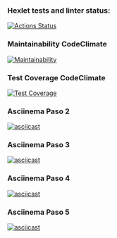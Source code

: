 ### Hexlet tests and linter status:

[![Actions Status](https://github.com/jcastiblancoc/fullstack-javascript-project-138/actions/workflows/hexlet-check.yml/badge.svg)](https://github.com/jcastiblancoc/fullstack-javascript-project-138/actions)

### Maintainability CodeClimate

[![Maintainability](https://api.codeclimate.com/v1/badges/18d2b2d7ffb685a596a1/maintainability)](https://codeclimate.com/github/jcastiblancoc/fullstack-javascript-project-138/maintainability)

### Test Coverage CodeClimate

[![Test Coverage](https://api.codeclimate.com/v1/badges/18d2b2d7ffb685a596a1/test_coverage)](https://codeclimate.com/github/jcastiblancoc/fullstack-javascript-project-138/test_coverage)

### Asciinema Paso 2

[![asciicast](https://asciinema.org/a/0mUMjKq3wY70qvToGyXLZLVNc.svg)](https://asciinema.org/a/0mUMjKq3wY70qvToGyXLZLVNc)

### Asciinema Paso 3

[![asciicast](https://asciinema.org/a/2xPzfgJbdlJMsqsPLDOuah7vM.svg)](https://asciinema.org/a/2xPzfgJbdlJMsqsPLDOuah7vM)

### Asciinema Paso 4

[![asciicast](https://asciinema.org/a/amDpp2mPGaSg71IJyKjzDD7l8.svg)](https://asciinema.org/a/amDpp2mPGaSg71IJyKjzDD7l8)

### Asciinema Paso 5

[![asciicast](https://asciinema.org/a/Kjqv7Uspl2DjrQYvfMRw0H10F.svg)](https://asciinema.org/a/Kjqv7Uspl2DjrQYvfMRw0H10F)
